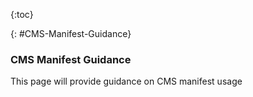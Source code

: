 {:toc}

{: #CMS-Manifest-Guidance}

###  CMS Manifest Guidance

This page will provide guidance on CMS manifest usage